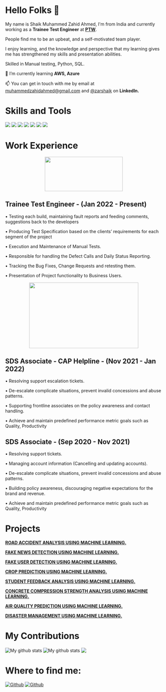# Hello Folks 👋

My name is Shaik Muhammed Zahid Ahmed, I'm from India and currently working as a **Trainee Test Engineer** at [**PTW**](https://www.ptw.com/). 

People find me to be an upbeat, and a self-motivated team player. 

I enjoy learning, and the knowledge and perspective that my learning gives me has strengthened my skills and presentation abilities. 

Skilled in Manual testing, Python, SQL. 

🌱 I’m currently learning **AWS, Azure**

📫 You can get in touch with me by email at muhammedzahidahmed@gmail.com and [@zarshaik](www.linkedin.com/in/zarshaik) on **LinkedIn.**

# Skills and Tools
<p>
  <img src="https://img.shields.io/badge/Python-3776AB?style=for-the-badge&logo=python&logoColor=white" />
  <img src="https://img.shields.io/badge/SQL-ED8B00?style=for-the-badge&logo=MYSQL&logoColor=white" />
  <img src="https://img.shields.io/badge/AWS-323330?style=for-the-badge&logo=amazon&logoColor=F7DF1E" />
  <img src="https://img.shields.io/badge/Jira-1572B6?style=for-the-badge&logo=Jira&logoColor=white" />
  <img src="https://img.shields.io/badge/Visual_Studio_Code-0078D4?style=for-the-badge&logo=visual%20studio%20code&logoColor=white" />
  <img src="https://img.shields.io/badge/Manual testing-E34F26?style=for-the-badge&logo=Manual testing&logoColor=white" />
  <img src="https://img.shields.io/badge/Machine learning-007ACC?style=for-the-badge&logo=Machine Learningt&logoColor=white" />
</p>


# Work Experience

<p align="center">
  
<img width="250" height="110" src="https://user-images.githubusercontent.com/42908895/174455916-a6526077-a685-459d-a054-297766148aa4.png" />

</p>

## Trainee Test Engineer - (Jan 2022 - Present)

• Testing each build, maintaining fault reports and feeding comments, suggestions back to the developers

• Producing Test Specification based on the clients’ requirements for each segment of the project

• Execution and Maintenance of Manual Tests.

• Responsible for handling the Defect Calls and Daily Status Reporting.

• Tracking the Bug Fixes, Change Requests and retesting them.

• Presentation of Project functionality to Business Users.

<p align="center">

<img width="350" height="210" src="https://user-images.githubusercontent.com/42908895/174497117-b4af1cd9-4b9a-4e40-9468-1ba1f5e05005.png" />

</p>

## SDS Associate - CAP Helpline    -       (Nov 2021 - Jan 2022)

• Resolving support escalation tickets.

• De-escalate complicate situations, prevent invalid concessions and abuse patterns.

• Supporting frontline associates on the policy awareness and contact handling.

• Achieve and maintain predefined performance metric goals such as Quality, Productivity

## SDS Associate            -       (Sep 2020 - Nov 2021)

• Resolving support tickets.

• Managing account information (Cancelling and updating accounts).

• De-escalate complicate situations, prevent invalid concessions and abuse patterns.

• Building policy awareness, discouraging negative expectations for the brand and revenue.

• Achieve and maintain predefined performance metric goals such as Quality, Productivity


# Projects

[**ROAD ACCIDENT ANALYSIS USING MACHINE LEARNING.**](https://github.com/zarshaik/Road-Accident-analysis)

[**FAKE NEWS DETECTION USING MACHINE LEARNING.**](https://github.com/zarshaik/Fake-news-detection)

[**FAKE USER DETECTION USING MACHINE LEARNING.**](https://github.com/zarshaik/Fake-user-detection)

[**CROP PREDICTION USING MACHINE LEARNING.**](https://github.com/zarshaik/Crop-Prediction)

[**STUDENT FEEDBACK ANALYSIS USING MACHINE LEARNING.**](https://github.com/zarshaik/)

[**CONCRETE COMPRESSION STRENGTH ANALYSIS USING MACHINE LEARNING.**](https://github.com/zarshaik/)

[**AIR QUALITY PREDICTION USING MACHINE LEARNING.**](https://github.com/zarshaik/)

[**DISASTER MANAGEMENT USING MACHINE LEARNING.**](https://github.com/zarshaik/)

# My Contributions

<img align="center" src="https://github-readme-streak-stats.herokuapp.com?user=zarshaik&theme=vue-dark&hide_border=true&date_format=M%20j%5B%2C%20Y%5D" alt="My github stats" />

<img align="center" src="https://github-readme-stats.vercel.app/api?username=zarshaik&show_icons=true&include_all_commits=true&theme=cobalt&hide_border=true" alt="My github stats" /> 

<img align="center" src="https://github-readme-stats.vercel.app/api/top-langs/?username=zarshaik&layout=compact&theme=cobalt&hide_border=true" />


# Where to find me:

[<img alt="Github" src="https://img.shields.io/badge/GitHub-%2312100E.svg?&style=for-the-badge&logo=Github&logoColor=white" />](https://github.com/zarshaik) [<img alt="Github" src="https://img.shields.io/badge/LinkedIn-%231DA1F2.svg?&style=for-the-badge&logo=LinkedIn&logoColor=white" />](https://www.linkedin.com/in/zarshaik)



  

